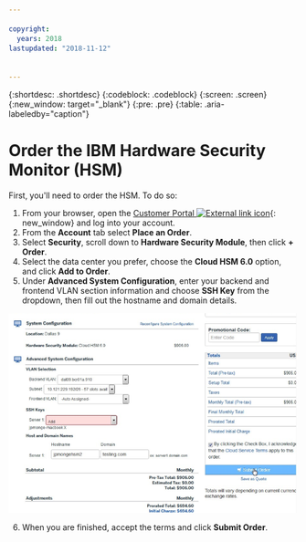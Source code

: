 ```yaml
---

copyright:
  years: 2018
lastupdated: "2018-11-12"


---
```


{:shortdesc: .shortdesc}
{:codeblock: .codeblock}
{:screen: .screen}
{:new_window: target="_blank"}
{:pre: .pre}
{:table: .aria-labeledby="caption"}

# Order the IBM Hardware Security Monitor (HSM)
First, you'll need to order the HSM. To do so:

1. From your browser, open the [Customer Portal ![External link icon](../../icons/launch-glyph.svg "External link icon")](https://control.softlayer.com/){: new_window} and log into your account.
2.	From the **Account** tab select **Place an Order**.
3.	Select **Security**, scroll down to **Hardware Security Module**, then click **+ Order**.
4.	Select the data center you prefer, choose the **Cloud HSM 6.0** option, and click **Add to Order**.
5. Under **Advanced System Configuration**, enter your backend and frontend VLAN section information and choose **SSH Key** from the dropdown, then fill out the hostname and domain details.

<img src="images/1-Order-HSM.png" alt="drawing" style="width: 700px;"/>

6.	When you are finished, accept the terms and click **Submit Order**.